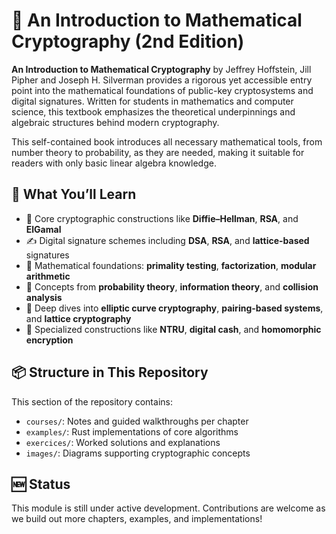 # 📘 An Introduction to Mathematical Cryptography (2nd Edition)

**An Introduction to Mathematical Cryptography** by Jeffrey Hoffstein, Jill Pipher and Joseph H. Silverman provides a rigorous yet accessible entry point into the mathematical foundations of public-key cryptosystems and digital signatures. Written for students in mathematics and computer science, this textbook emphasizes the theoretical underpinnings and algebraic structures behind modern cryptography.

This self-contained book introduces all necessary mathematical tools, from number theory to probability, as they are needed, making it suitable for readers with only basic linear algebra knowledge.

## 🎯 What You’ll Learn

- 🔑 Core cryptographic constructions like **Diffie–Hellman**, **RSA**, and **ElGamal**
- ✍️ Digital signature schemes including **DSA**, **RSA**, and **lattice-based** signatures
- 🧮 Mathematical foundations: **primality testing**, **factorization**, **modular arithmetic**
- 🔢 Concepts from **probability theory**, **information theory**, and **collision analysis**
- 🧱 Deep dives into **elliptic curve cryptography**, **pairing-based systems**, and **lattice cryptography**
- 🧠 Specialized constructions like **NTRU**, **digital cash**, and **homomorphic encryption**

## 📦 Structure in This Repository

This section of the repository contains:

- `courses/`: Notes and guided walkthroughs per chapter
- `examples/`: Rust implementations of core algorithms
- `exercices/`: Worked solutions and explanations
- `images/`: Diagrams supporting cryptographic concepts

## 🆕 Status

This module is still under active development. Contributions are welcome as we build out more chapters, examples, and implementations!
